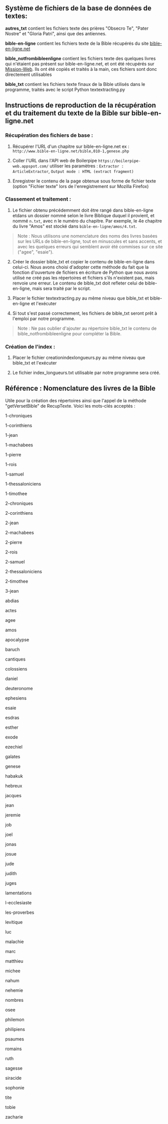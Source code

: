 ## Système de fichiers de la base de données de textes:

**autres_txt** contient les fichiers texte des prières "Obsecro Te", "Pater Nostre" et "Gloria Patri", ainsi que des antiennes.

**bible-en-ligne** contient les fichiers texte de la Bible récupérés du site [bible-en-ligne.net](https://www.bible-en-ligne.net/)

**bible_notfrombibleenligne** contient les fichiers texte des quelques livres qui n'étaient pas présent sur bible-en-ligne.net, et ont été récupérés sur [Mission-Web](https://missionweb.free.fr/bible.php). Ils ont été copiés et traités à la main, ces fichiers sont donc directement utilisables

**bible_txt** contient les fichiers texte finaux de la Bible utilisés dans le programme, traités avec le script Python textextracting.py

## Instructions de reproduction de la récupération et du traitement du texte de la Bible sur bible-en-ligne.net

### Récupération des fichiers de base :

1)	Récupérer l'URL d'un chapitre sur bible-en-ligne.net
	ex : `http://www.bible-en-ligne.net/bible,01O-1,genese.php`

2)	Coller l'URL dans l'API web de Boilerpipe `https://boilerpipe-web.appspot.com/`
	utiliser les paramètres : `Extractor : ArticleExtractor`, `Output mode : HTML (extract fragment)`

3)	Enregistrer le contenu de la page obtenue sous forme de fichier texte (option "Fichier texte" lors de l'enregistrement sur Mozilla Firefox)

### Classement et traitement :

1)	Le fichier obtenu précédemment doit être rangé dans bible-en-ligne etdans un dossier nommé selon le livre Biblique duquel il provient, et nommé `n.txt`, avec n le numéro du chapitre. Par exemple, le 4e chapitre du livre "Amos" est stocké dans `bible-en-ligne/amos/4.txt`.

> Note : Nous utilisons une nomenclature des noms des livres basées sur les URLs de bible-en-ligne, tout en minuscules et sans accents, et avec les quelques erreurs qui semblent avoir été commises sur ce site ("agee", "esaie").

2)	Créer le dossier bible\_txt et copier le contenu de bible-en-ligne dans celui-ci. Nous avons choisi d'adopter cette méthode du fait que la fonction d'ouverture de fichiers en écriture de Python que nous avons utilisé ne créé pas les répertoires et fichiers s'ils n'existent pas, mais renvoie une erreur. Le contenu de bible_txt doit refleter celui de bible-en-ligne, mais sera traité par le script.

3)	Placer le fichier textextracting.py au même niveau que bible_txt et bible-en-ligne et l'exécuter

4)	Si tout s'est passé correctement, les fichiers de bible_txt seront prêt à l'emploi par notre programme.

> Note : Ne pas oublier d'ajouter au répertoire bible\_txt le contenu de bible_notfrombibleenligne pour compléter la Bible.

### Création de l'index :

1)	Placer le fichier creationindexlongueurs.py au même niveau que bible_txt et l'exécuter

2)	Le fichier index_longueurs.txt utilisable par notre programme sera créé.

## Référence : Nomenclature des livres de la Bible

Utile pour la création des répertoires ainsi que l'appel de la méthode "getVersetBible" de RecupTexte. Voici les mots-clés acceptés :

1-chroniques

1-corinthiens

1-jean

1-machabees

1-pierre

1-rois

1-samuel

1-thessaloniciens

1-timothee

2-chroniques

2-corinthiens

2-jean

2-machabees

2-pierre

2-rois

2-samuel

2-thessaloniciens

2-timothee

3-jean

abdias

actes

agee

amos

apocalypse

baruch

cantiques

colossiens

daniel

deuteronome

ephesiens

esaie

esdras

esther

exode

ezechiel

galates

genese

habakuk

hebreux

jacques

jean

jeremie

job

joel

jonas

josue

jude

judith

juges

lamentations

l-ecclesiaste

les-proverbes

levitique

luc

malachie

marc

matthieu

michee

nahum

nehemie

nombres

osee

philemon

philipiens

psaumes

romains

ruth

sagesse

siracide

sophonie

tite

tobie

zacharie

